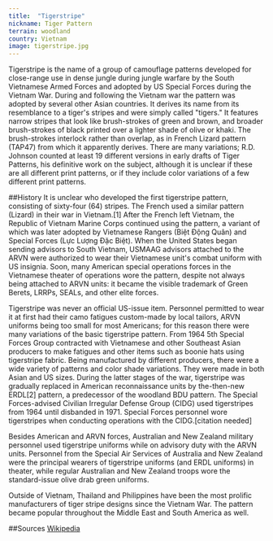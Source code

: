 ```yaml
---
title:  "Tigerstripe"
nickname: Tiger Pattern
terrain: woodland
country: Vietnam
image: tigerstripe.jpg
---
```

Tigerstripe is the name of a group of camouflage patterns developed for close-range use in dense jungle during jungle warfare by the South Vietnamese Armed Forces and adopted by US Special Forces during the Vietnam War. During and following the Vietnam war the pattern was adopted by several other Asian countries. It derives its name from its resemblance to a tiger's stripes and were simply called "tigers." It features narrow stripes that look like brush-strokes of green and brown, and broader brush-strokes of black printed over a lighter shade of olive or khaki. The brush-strokes interlock rather than overlap, as in French Lizard pattern (TAP47) from which it apparently derives. There are many variations; R.D. Johnson counted at least 19 different versions in early drafts of Tiger Patterns, his definitive work on the subject, although it is unclear if these are all different print patterns, or if they include color variations of a few different print patterns.

##History
It is unclear who developed the first tigerstripe pattern, consisting of sixty-four (64) stripes. The French used a similar pattern (Lizard) in their war in Vietnam.[1] After the French left Vietnam, the Republic of Vietnam Marine Corps continued using the pattern, a variant of which was later adopted by Vietnamese Rangers (Biệt Động Quân) and Special Forces (Lực Lượng Đặc Biệt). When the United States began sending advisors to South Vietnam, USMAAG advisors attached to the ARVN were authorized to wear their Vietnamese unit's combat uniform with US insignia. Soon, many American special operations forces in the Vietnamese theater of operations wore the pattern, despite not always being attached to ARVN units: it became the visible trademark of Green Berets, LRRPs, SEALs, and other elite forces.

Tigerstripe was never an official US-issue item. Personnel permitted to wear it at first had their camo fatigues custom-made by local tailors, ARVN uniforms being too small for most Americans; for this reason there were many variations of the basic tigerstripe pattern. From 1964 5th Special Forces Group contracted with Vietnamese and other Southeast Asian producers to make fatigues and other items such as boonie hats using tigerstripe fabric. Being manufactured by different producers, there were a wide variety of patterns and color shade variations. They were made in both Asian and US sizes. During the latter stages of the war, tigerstripe was gradually replaced in American reconnaissance units by the-then-new ERDL[2] pattern, a predecessor of the woodland BDU pattern. The Special Forces-advised Civilian Irregular Defense Group (CIDG) used tigerstripes from 1964 until disbanded in 1971. Special Forces personnel wore tigerstripes when conducting operations with the CIDG.[citation needed]

Besides American and ARVN forces, Australian and New Zealand military personnel used tigerstripe uniforms while on advisory duty with the ARVN units. Personnel from the Special Air Services of Australia and New Zealand were the principal wearers of tigerstripe uniforms (and ERDL uniforms) in theater, while regular Australian and New Zealand troops wore the standard-issue olive drab green uniforms.

Outside of Vietnam, Thailand and Philippines have been the most prolific manufacturers of tiger stripe designs since the Vietnam War. The pattern became popular throughout the Middle East and South America as well.

##Sources
[Wikipedia](https://en.wikipedia.org/wiki/Tigerstripe)
